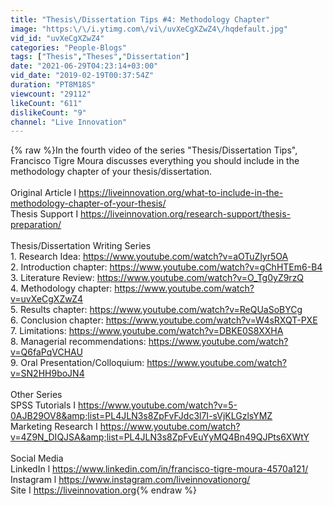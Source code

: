 ```yaml
---
title: "Thesis\/Dissertation Tips #4: Methodology Chapter"
image: "https:\/\/i.ytimg.com\/vi\/uvXeCgXZwZ4\/hqdefault.jpg"
vid_id: "uvXeCgXZwZ4"
categories: "People-Blogs"
tags: ["Thesis","Theses","Dissertation"]
date: "2021-06-29T04:23:14+03:00"
vid_date: "2019-02-19T00:37:54Z"
duration: "PT8M18S"
viewcount: "29112"
likeCount: "611"
dislikeCount: "9"
channel: "Live Innovation"
---
```

{% raw %}In the fourth video of the series &quot;Thesis/Dissertation Tips&quot;, Francisco Tigre Moura discusses everything you should include in the methodology chapter of your thesis/dissertation.<br /><br />Original Article l <a rel="nofollow" target="blank" href="https://liveinnovation.org/what-to-include-in-the-methodology-chapter-of-your-thesis/">https://liveinnovation.org/what-to-include-in-the-methodology-chapter-of-your-thesis/</a> <br />Thesis Support I <a rel="nofollow" target="blank" href="https://liveinnovation.org/research-support/thesis-preparation/">https://liveinnovation.org/research-support/thesis-preparation/</a><br /><br />Thesis/Dissertation Writing Series<br />1. Research Idea: <a rel="nofollow" target="blank" href="https://www.youtube.com/watch?v=aOTuZlyr5OA">https://www.youtube.com/watch?v=aOTuZlyr5OA</a><br />2. Introduction chapter: <a rel="nofollow" target="blank" href="https://www.youtube.com/watch?v=gChHTEm6-B4">https://www.youtube.com/watch?v=gChHTEm6-B4</a><br />3. Literature Review: <a rel="nofollow" target="blank" href="https://www.youtube.com/watch?v=O_Tg0yZ9rzQ">https://www.youtube.com/watch?v=O_Tg0yZ9rzQ</a><br />4. Methodology chapter: <a rel="nofollow" target="blank" href="https://www.youtube.com/watch?v=uvXeCgXZwZ4">https://www.youtube.com/watch?v=uvXeCgXZwZ4</a><br />5. Results chapter: <a rel="nofollow" target="blank" href="https://www.youtube.com/watch?v=ReQUaSoBYCg">https://www.youtube.com/watch?v=ReQUaSoBYCg</a><br />6. Conclusion chapter: <a rel="nofollow" target="blank" href="https://www.youtube.com/watch?v=W4sRXQT-PXE">https://www.youtube.com/watch?v=W4sRXQT-PXE</a><br />7. Limitations: <a rel="nofollow" target="blank" href="https://www.youtube.com/watch?v=DBKE0S8XXHA">https://www.youtube.com/watch?v=DBKE0S8XXHA</a><br />8. Managerial recommendations: <a rel="nofollow" target="blank" href="https://www.youtube.com/watch?v=Q6faPqVCHAU">https://www.youtube.com/watch?v=Q6faPqVCHAU</a><br />9. Oral Presentation/Colloquium: <a rel="nofollow" target="blank" href="https://www.youtube.com/watch?v=SN2HH9boJN4">https://www.youtube.com/watch?v=SN2HH9boJN4</a> <br /><br />Other Series<br />SPSS Tutorials I <a rel="nofollow" target="blank" href="https://www.youtube.com/watch?v=5-0AJB29OV8&amp;list=PL4JLN3s8ZpFvFJdc3l7I-sVjKLGzlsYMZ">https://www.youtube.com/watch?v=5-0AJB29OV8&amp;list=PL4JLN3s8ZpFvFJdc3l7I-sVjKLGzlsYMZ</a><br />Marketing Research I <a rel="nofollow" target="blank" href="https://www.youtube.com/watch?v=4Z9N_DIQJSA&amp;list=PL4JLN3s8ZpFvEuYyMQ4Bn49QJPts6XWtY">https://www.youtube.com/watch?v=4Z9N_DIQJSA&amp;list=PL4JLN3s8ZpFvEuYyMQ4Bn49QJPts6XWtY</a> <br /><br />Social Media<br />LinkedIn l <a rel="nofollow" target="blank" href="https://www.linkedin.com/in/francisco-tigre-moura-4570a121/">https://www.linkedin.com/in/francisco-tigre-moura-4570a121/</a><br />Instagram l <a rel="nofollow" target="blank" href="https://www.instagram.com/liveinnovationorg/">https://www.instagram.com/liveinnovationorg/</a><br />Site I <a rel="nofollow" target="blank" href="https://liveinnovation.org">https://liveinnovation.org</a>{% endraw %}
